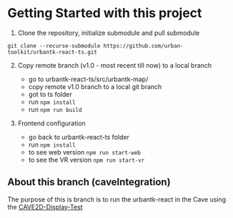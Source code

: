 # Getting Started with this project

1. Clone the repository, initialize submodule and pull submodule

`git clone --recurse-submodule https://github.com/urban-toolkit/urbantk-react-ts.git`

2. Copy remote branch (v1.0 - most recent till now) to a local branch

   - go to urbantk-react-ts/src/urbantk-map/
   - copy remote v1.0 branch to a local git branch
   - got to ts folder
   - run `npm install`
   - run `npm run build`

3. Frontend configuration
   - go back to urbantk-react-ts folder
   - run `npm install`
   - to see web version `npm run start-web`
   - to see the VR version `npm run start-vr`

## About this branch (caveIntegration)

The purpose of this is branch is to run the urbantk-react in the Cave using the [CAVE2D-Display-Test](https://github.com/FarahKamleh/CAVE2-Display-Test/tree/main)